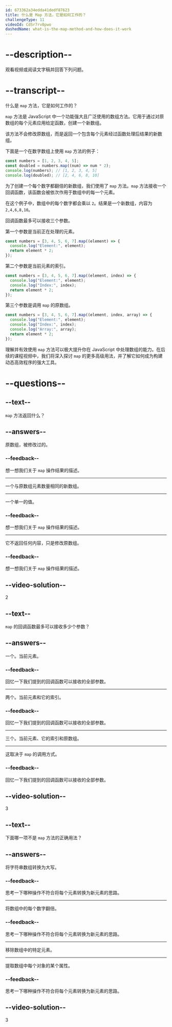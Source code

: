 ```yaml
---
id: 673362a34edda41dedf87623
title: 什么是 Map 方法，它是如何工作的？
challengeType: 11
videoId: CdSr7rv8pwo
dashedName: what-is-the-map-method-and-how-does-it-work
---
```


# --description--

观看视频或阅读文字稿并回答下列问题。

# --transcript--

什么是 `map` 方法，它是如何工作的？

`map` 方法是 JavaScript 中一个功能强大且广泛使用的数组方法。它用于通过对原数组的每个元素应用给定函数，创建一个新数组。

该方法不会修改原数组，而是返回一个包含每个元素经过函数处理后结果的新数组。

下面是一个在数字数组上使用 `map` 方法的例子：

```js
const numbers = [1, 2, 3, 4, 5];
const doubled = numbers.map((num) => num * 2);
console.log(numbers); // [1, 2, 3, 4, 5]
console.log(doubled); // [2, 4, 6, 8, 10]
```

为了创建一个每个数字都翻倍的新数组，我们使用了 `map` 方法。`map` 方法接收一个回调函数，该函数会被依次作用于数组中的每一个元素。

在这个例子中，数组中的每个数字都会乘以 `2`。结果是一个新数组，内容为 `2,4,6,8,10`。

回调函数最多可以接收三个参数。

第一个参数是当前正在处理的元素。

```js
const numbers = [3, 4, 5, 6, 7].map((element) => {
  console.log("Element:", element);
  return element * 2;
});
```

第二个参数是当前元素的索引。

```js
const numbers = [3, 4, 5, 6, 7].map((element, index) => {
  console.log("Element:", element);
  console.log("Index:", index);
  return element * 2;
});
```

第三个参数是调用 `map` 的原数组。

```js
const numbers = [3, 4, 5, 6, 7].map((element, index, array) => {
  console.log("Element:", element);
  console.log("Index:", index);
  console.log("Array:", array);
  return element * 2;
});
```

理解并有效使用 `map` 方法可以极大提升你在 JavaScript 中处理数组的能力。在后续的课程视频中，我们将深入探讨 `map` 的更多高级用法，并了解它如何成为构建动态高效程序的强大工具。

# --questions--

## --text--

`map` 方法返回什么？

## --answers--

原数组，被修改过的。

### --feedback--

想一想我们关于 `map` 操作结果的描述。

---

一个与原数组元素数量相同的新数组。

---

一个单一的值。

### --feedback--

想一想我们关于 `map` 操作结果的描述。

---

它不返回任何内容，只是修改原数组。

### --feedback--

想一想我们关于 `map` 操作结果的描述。

## --video-solution--

2

## --text--

`map` 的回调函数最多可以接收多少个参数？

## --answers--

一个。当前元素。

### --feedback--

回忆一下我们提到的回调函数可以接收的全部参数。

---

两个。当前元素和它的索引。

### --feedback--

回忆一下我们提到的回调函数可以接收的全部参数。

---

三个。当前元素、它的索引和原数组。

---

这取决于 `map` 的调用方式。

### --feedback--

回忆一下我们提到的回调函数可以接收的全部参数。

## --video-solution--

3

## --text--

下面哪一项不是 `map` 方法的正确用法？

## --answers--

将字符串数组转换为大写。

### --feedback--

思考一下哪种操作不符合将每个元素转换为新元素的思路。

---

将数组中的每个数字翻倍。

### --feedback--

思考一下哪种操作不符合将每个元素转换为新元素的思路。

---

移除数组中的特定元素。

---

提取数组中每个对象的某个属性。

### --feedback--

思考一下哪种操作不符合将每个元素转换为新元素的思路。

## --video-solution--

3

